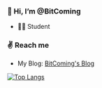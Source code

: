 ### 👋 Hi, I’m @BitComing
- 🧑‍🎓 Student


### ✌️ Reach me
- My Blog: [BitComing's Blog](https://bitcoming.github.io)

[![Top Langs](https://github-readme-stats.vercel.app/api/top-langs/?username=BitComing&layout=compact)](https://github.com/anuraghazra/github-readme-stats)

<!---
biuperman/biuperman is a ✨ special ✨ repository because its `README.md` (this file) appears on your GitHub profile.
You can click the Preview link to take a look at your changes.
--->
